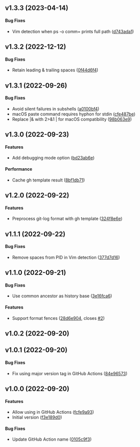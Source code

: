 <a name="v1.3.3"></a>
## v1.3.3 (2023-04-14)


#### Bug Fixes

*   Vim detection when ps -o comm= prints full path ([d743ada1](https://github.com/Frederick888/gh-ph/commit/d743ada19be2ccb7411d892f45a474c9315c0f97))



<a name="v1.3.2"></a>
## v1.3.2 (2022-12-12)


#### Bug Fixes

*   Retain leading & trailing spaces ([0f44d6f4](https://github.com/Frederick888/gh-ph/commit/0f44d6f495c8b5cda12faacaadc4f56ca7163170))



<a name="v1.3.1"></a>
## v1.3.1 (2022-09-26)


#### Bug Fixes

*   Avoid silent failures in subshells ([a0100bf4](https://github.com/Frederick888/gh-ph/commit/a0100bf4656ee7bcb8e6dddb62cd4ba06cf20def))
*   macOS paste command requires hyphon for stdin ([cfe487be](https://github.com/Frederick888/gh-ph/commit/cfe487bef831827a8b69d3640640bea8776f6df0))
*   Replace |& with 2>&1 | for macOS compatibility ([98b063e9](https://github.com/Frederick888/gh-ph/commit/98b063e94f50cbd8eba8c008e9ed1e8ccb20f003))



<a name="v1.3.0"></a>
## v1.3.0 (2022-09-23)


#### Features

*   Add debugging mode option ([bd23ab6e](https://github.com/Frederick888/gh-ph/commit/bd23ab6e628a29488c83a0f8b2a922be18466536))

#### Performance

*   Cache gh template result ([8bf1db71](https://github.com/Frederick888/gh-ph/commit/8bf1db717f4ad26b013a166ed144f9be21e11cc9))



<a name="v1.2.0"></a>
## v1.2.0 (2022-09-22)


#### Features

*   Preprocess git-log format with gh template ([324f8e6e](https://github.com/Frederick888/gh-ph/commit/324f8e6eb679f795e12d84c29c10df4e12a09394))



<a name="v1.1.1"></a>
## v1.1.1 (2022-09-22)


#### Bug Fixes

*   Remove spaces from PID in Vim detection ([377d7d16](https://github.com/Frederick888/gh-ph/commit/377d7d163ee3a238c9371355fc5103d6babb164a))



<a name="v1.1.0"></a>
## v1.1.0 (2022-09-21)


#### Bug Fixes

*   Use common ancestor as history base ([3e16fca6](https://github.com/Frederick888/gh-ph/commit/3e16fca61495c5da8fa25e652cc34bef7145c7e8))

#### Features

*   Support format fences ([28d6e904](https://github.com/Frederick888/gh-ph/commit/28d6e904c5a692c99599aa1405fb10f50e8796a7), closes [#2](https://github.com/Frederick888/gh-ph/issues/2))



<a name="v1.0.2"></a>
## v1.0.2 (2022-09-20)




<a name="v1.0.1"></a>
## v1.0.1 (2022-09-20)


#### Bug Fixes

*   Fix using major version tag in GitHub Actions ([84e96573](https://github.com/Frederick888/gh-ph/commit/84e96573dcf11309ea2db1ac3235b76ca922e0ff))



<a name="v1.0.0"></a>
## v1.0.0 (2022-09-20)


#### Features

*   Allow using in GitHub Actions ([fcfe9a93](https://github.com/Frederick888/gh-ph/commit/fcfe9a93e02057f5449be47917b5cdd44425d78c))
*   Initial version ([f3e189d0](https://github.com/Frederick888/gh-ph/commit/f3e189d01089d264bf3720240a966b131ba19f79))

#### Bug Fixes

*   Update GitHub Action name ([0105c9f3](https://github.com/Frederick888/gh-ph/commit/0105c9f3e8454dda6dbeeb032ba6e7aec437ec7f))



